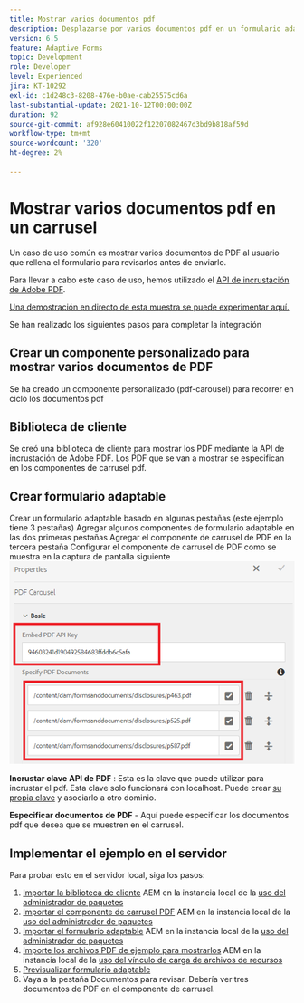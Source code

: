 ```yaml
---
title: Mostrar varios documentos pdf
description: Desplazarse por varios documentos pdf en un formulario adaptable.
version: 6.5
feature: Adaptive Forms
topic: Development
role: Developer
level: Experienced
jira: KT-10292
exl-id: c1d248c3-8208-476e-b0ae-cab25575cd6a
last-substantial-update: 2021-10-12T00:00:00Z
duration: 92
source-git-commit: af928e60410022f12207082467d3bd9b818af59d
workflow-type: tm+mt
source-wordcount: '320'
ht-degree: 2%

---
```


# Mostrar varios documentos pdf en un carrusel

Un caso de uso común es mostrar varios documentos de PDF al usuario que rellena el formulario para revisarlos antes de enviarlo.

Para llevar a cabo este caso de uso, hemos utilizado el [API de incrustación de Adobe PDF](https://www.adobe.io/apis/documentcloud/dcsdk/pdf-embed.html).

[Una demostración en directo de esta muestra se puede experimentar aquí.](https://forms.enablementadobe.com/content/dam/formsanddocuments/wefinancecreditcard/jcr:content?wcmmode=disabled)

Se han realizado los siguientes pasos para completar la integración

## Crear un componente personalizado para mostrar varios documentos de PDF

Se ha creado un componente personalizado (pdf-carousel) para recorrer en ciclo los documentos pdf

## Biblioteca de cliente

Se creó una biblioteca de cliente para mostrar los PDF mediante la API de incrustación de Adobe PDF. Los PDF que se van a mostrar se especifican en los componentes de carrusel pdf.

## Crear formulario adaptable

Crear un formulario adaptable basado en algunas pestañas (este ejemplo tiene 3 pestañas) Agregar algunos componentes de formulario adaptable en las dos primeras pestañas Agregar el componente de carrusel de PDF en la tercera pestaña Configurar el componente de carrusel de PDF como se muestra en la captura de pantalla siguiente
![pdf-carrusel](assets/pdf-carousel-af-component.png)

**Incrustar clave API de PDF** : Esta es la clave que puede utilizar para incrustar el pdf. Esta clave solo funcionará con localhost. Puede crear [su propia clave](https://www.adobe.io/apis/documentcloud/dcsdk/pdf-embed.html) y asociarlo a otro dominio.

**Especificar documentos de PDF** - Aquí puede especificar los documentos pdf que desea que se muestren en el carrusel.


## Implementar el ejemplo en el servidor

Para probar esto en el servidor local, siga los pasos:

1. [Importar la biblioteca de cliente](assets/pdf-carousel-client-lib.zip) AEM en la instancia local de la [uso del administrador de paquetes](http://localhost:4502/crx/packmgr/index.jsp)
1. [Importar el componente de carrusel PDF](assets/pdf-carousel-component.zip) AEM en la instancia local de la [uso del administrador de paquetes](http://localhost:4502/crx/packmgr/index.jsp)
1. [Importar el formulario adaptable](assets/adaptive-form-pdf-carousel.zip) AEM en la instancia local de la [uso del administrador de paquetes](http://localhost:4502/crx/packmgr/index.jsp)
1. [Importe los archivos PDF de ejemplo para mostrarlos](assets/pdf-carousel-sample-documents.zip) AEM en la instancia local de la [uso del vínculo de carga de archivos de recursos](http://localhost:4502/assets.html/content/dam)
1. [Previsualizar formulario adaptable](http://localhost:4502/content/dam/formsanddocuments/wefinancecreditcard/jcr:content?wcmmode=disabled)
1. Vaya a la pestaña Documentos para revisar. Debería ver tres documentos de PDF en el componente de carrusel.
